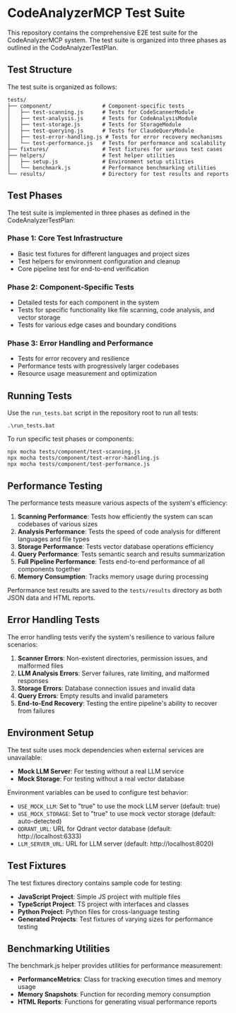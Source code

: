 # CodeAnalyzerMCP Test Suite

This repository contains the comprehensive E2E test suite for the CodeAnalyzerMCP system. The test suite is organized into three phases as outlined in the CodeAnalyzerTestPlan.

## Test Structure

The test suite is organized as follows:

```
tests/
├── component/                # Component-specific tests
│   ├── test-scanning.js      # Tests for CodeScannerModule
│   ├── test-analysis.js      # Tests for CodeAnalysisModule
│   ├── test-storage.js       # Tests for StorageModule
│   ├── test-querying.js      # Tests for ClaudeQueryModule
│   ├── test-error-handling.js # Tests for error recovery mechanisms
│   └── test-performance.js   # Tests for performance and scalability
├── fixtures/                 # Test fixtures for various test cases
├── helpers/                  # Test helper utilities
│   ├── setup.js              # Environment setup utilities
│   └── benchmark.js          # Performance benchmarking utilities
└── results/                  # Directory for test results and reports
```

## Test Phases

The test suite is implemented in three phases as defined in the CodeAnalyzerTestPlan:

### Phase 1: Core Test Infrastructure
- Basic test fixtures for different languages and project sizes
- Test helpers for environment configuration and cleanup
- Core pipeline test for end-to-end verification

### Phase 2: Component-Specific Tests
- Detailed tests for each component in the system
- Tests for specific functionality like file scanning, code analysis, and vector storage
- Tests for various edge cases and boundary conditions

### Phase 3: Error Handling and Performance
- Tests for error recovery and resilience
- Performance tests with progressively larger codebases
- Resource usage measurement and optimization

## Running Tests

Use the `run_tests.bat` script in the repository root to run all tests:

```
.\run_tests.bat
```

To run specific test phases or components:

```
npx mocha tests/component/test-scanning.js
npx mocha tests/component/test-error-handling.js
npx mocha tests/component/test-performance.js
```

## Performance Testing

The performance tests measure various aspects of the system's efficiency:

1. **Scanning Performance**: Tests how efficiently the system can scan codebases of various sizes
2. **Analysis Performance**: Tests the speed of code analysis for different languages and file types
3. **Storage Performance**: Tests vector database operations efficiency
4. **Query Performance**: Tests semantic search and results summarization
5. **Full Pipeline Performance**: Tests end-to-end performance of all components together
6. **Memory Consumption**: Tracks memory usage during processing

Performance test results are saved to the `tests/results` directory as both JSON data and HTML reports.

## Error Handling Tests

The error handling tests verify the system's resilience to various failure scenarios:

1. **Scanner Errors**: Non-existent directories, permission issues, and malformed files
2. **LLM Analysis Errors**: Server failures, rate limiting, and malformed responses
3. **Storage Errors**: Database connection issues and invalid data
4. **Query Errors**: Empty results and invalid parameters
5. **End-to-End Recovery**: Testing the entire pipeline's ability to recover from failures

## Environment Setup

The test suite uses mock dependencies when external services are unavailable:

- **Mock LLM Server**: For testing without a real LLM service
- **Mock Storage**: For testing without a real vector database

Environment variables can be used to configure test behavior:

- `USE_MOCK_LLM`: Set to "true" to use the mock LLM server (default: true)
- `USE_MOCK_STORAGE`: Set to "true" to use mock vector storage (default: auto-detected)
- `QDRANT_URL`: URL for Qdrant vector database (default: http://localhost:6333)
- `LLM_SERVER_URL`: URL for LLM server (default: http://localhost:8020)

## Test Fixtures

The test fixtures directory contains sample code for testing:

- **JavaScript Project**: Simple JS project with multiple files
- **TypeScript Project**: TS project with interfaces and classes
- **Python Project**: Python files for cross-language testing
- **Generated Projects**: Test fixtures of varying sizes for performance testing

## Benchmarking Utilities

The benchmark.js helper provides utilities for performance measurement:

- **PerformanceMetrics**: Class for tracking execution times and memory usage
- **Memory Snapshots**: Function for recording memory consumption
- **HTML Reports**: Functions for generating visual performance reports

